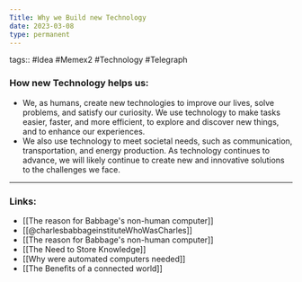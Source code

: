 ```yaml
---
Title: Why we Build new Technology
date: 2023-03-08
type: permanent
---
```

tags::  #Idea #Memex2 #Technology #Telegraph 

### How new Technology helps us:
- We, as humans, create new technologies to improve our lives, solve problems, and satisfy our curiosity. We use technology to make tasks easier, faster, and more efficient, to explore and discover new things, and to enhance our experiences. 
- We also use technology to meet societal needs, such as communication, transportation, and energy production. As technology continues to advance, we will likely continue to create new and innovative solutions to the challenges we face.

---
### Links:
- [[The reason for Babbage's non-human computer]]
- [[@charlesbabbageinstituteWhoWasCharles]]
- [[The reason for Babbage's non-human computer]]
- [[The Need to Store Knowledge]]
- [[Why were automated computers needed]]
- [[The Benefits of a connected world]]